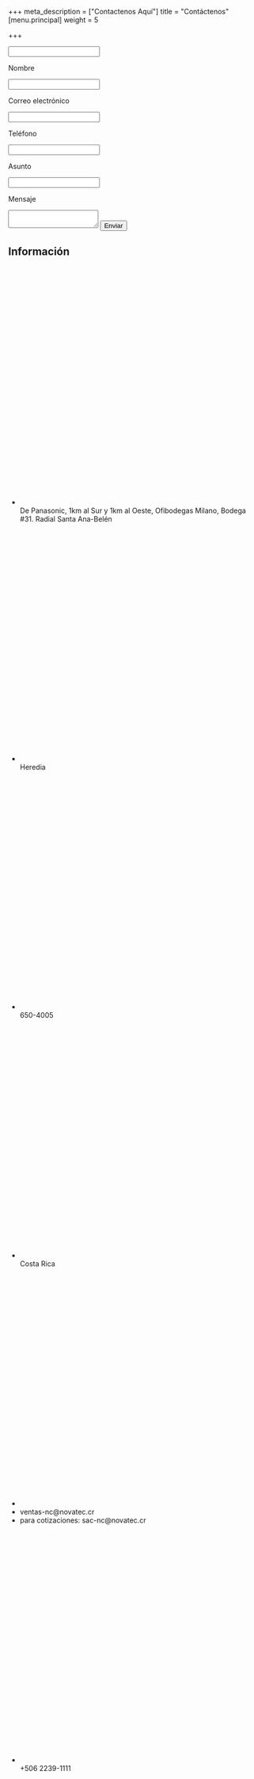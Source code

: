 +++
meta_description = ["Contactenos Aquí"]
title = "Contáctenos"
[menu.principal]
weight = 5

+++
<div class="container-container">

<div class="contact-form-left">

<form class="contact-form" name="contacto" action="gracias" netlify-honeypot="adios" netlify>

<p class="visually-hidden">

<label><input name="adios"></label>

</p>

<label for="nombre" class="requerido">Nombre</label>

<input type="text" name="nombre" id="nombre" required/>

<label for="email" class="requerido">Correo electrónico</label>

<input type="text" name="email" id="email" required/>

<label for="telefono" class="requerido">Teléfono</label>

<input type="text" name="telefono" id="telefono" required/>

<label for="subject">Asunto</label>

<input type="text" name="subject" id="subject" />

<label for="mensaje" class="requerido">Mensaje</label>

<textarea name="mensaje" required></textarea>

<input type="submit" value="Enviar" class="btn btn-primary" id="mensaje" />

</form>

</div>

<div class="contact-info"> <h2>Información</h2> <ul> <li> <svg viewBox="0 0 8 8" class="icon"> <use xlink:href="/open-iconic.svg#map-marker"></use> </svg> De Panasonic, 1km al Sur y 1km al Oeste, Ofibodegas Milano, Bodega #31. Radial Santa Ana-Belén </li> <li> <svg viewBox="0 0 8 8" class="icon"> <use xlink:href="/open-iconic.svg#location"></use> </svg> Heredia </li> <li> <svg viewBox="0 0 8 8" class="icon"> <use xlink:href="/open-iconic.svg#inbox"></use> </svg> 650-4005 </li> <li> <svg viewBox="0 0 8 8" class="icon"> <use xlink:href="/open-iconic.svg#globe"></use> </svg> Costa Rica </li> <li> <svg viewBox="0 0 8 8" class="icon"> <use xlink:href="/open-iconic.svg#envelope-closed"></use> </svg>

<li>ventas-nc@novatec.cr</li>

<li>para cotizaciones: sac-nc@novatec.cr</li>

</li> <li> <svg viewBox="0 0 8 8" class="icon"> <use xlink:href="/open-iconic.svg#phone"></use> </svg> +506 2239-1111 </li> <li> <svg viewBox="0 0 8 8" class="icon"> <use xlink:href="/open-iconic.svg#phone"></use> </svg> +506 2239-1212 </li> </ul> </div></div>